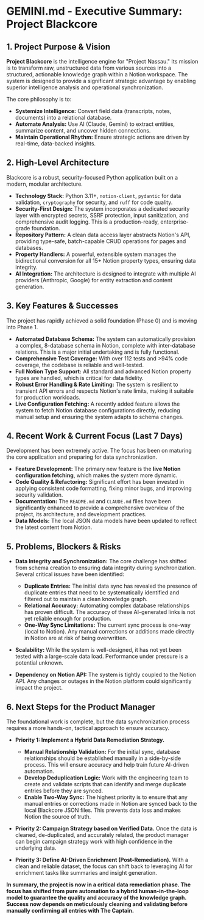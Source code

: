 # GEMINI.md - Executive Summary: Project Blackcore

## 1. Project Purpose & Vision

**Project Blackcore** is the intelligence engine for "Project Nassau." Its mission is to transform raw, unstructured data from various sources into a structured, actionable knowledge graph within a Notion workspace. The system is designed to provide a significant strategic advantage by enabling superior intelligence analysis and operational synchronization.

The core philosophy is to:
- **Systemize Intelligence:** Convert field data (transcripts, notes, documents) into a relational database.
- **Automate Analysis:** Use AI (Claude, Gemini) to extract entities, summarize content, and uncover hidden connections.
- **Maintain Operational Rhythm:** Ensure strategic actions are driven by real-time, data-backed insights.

## 2. High-Level Architecture

Blackcore is a robust, security-focused Python application built on a modern, modular architecture.

- **Technology Stack:** Python 3.11+, `notion-client`, `pydantic` for data validation, `cryptography` for security, and `ruff` for code quality.
- **Security-First Design:** The system incorporates a dedicated security layer with encrypted secrets, SSRF protection, input sanitization, and comprehensive audit logging. This is a production-ready, enterprise-grade foundation.
- **Repository Pattern:** A clean data access layer abstracts Notion's API, providing type-safe, batch-capable CRUD operations for pages and databases.
- **Property Handlers:** A powerful, extensible system manages the bidirectional conversion for all 15+ Notion property types, ensuring data integrity.
- **AI Integration:** The architecture is designed to integrate with multiple AI providers (Anthropic, Google) for entity extraction and content generation.

## 3. Key Features & Successes

The project has rapidly achieved a solid foundation (Phase 0) and is moving into Phase 1.

- **Automated Database Schema:** The system can automatically provision a complex, 8-database schema in Notion, complete with inter-database relations. This is a major initial undertaking and is fully functional.
- **Comprehensive Test Coverage:** With over 112 tests and >94% code coverage, the codebase is reliable and well-tested.
- **Full Notion Type Support:** All standard and advanced Notion property types are handled, which is critical for data fidelity.
- **Robust Error Handling & Rate Limiting:** The system is resilient to transient API errors and respects Notion's rate limits, making it suitable for production workloads.
- **Live Configuration Fetching:** A recently added feature allows the system to fetch Notion database configurations directly, reducing manual setup and ensuring the system adapts to schema changes.

## 4. Recent Work & Current Focus (Last 7 Days)

Development has been extremely active. The focus has been on maturing the core application and preparing for data synchronization.

- **Feature Development:** The primary new feature is the **live Notion configuration fetching**, which makes the system more dynamic.
- **Code Quality & Refactoring:** Significant effort has been invested in applying consistent code formatting, fixing minor bugs, and improving security validation.
- **Documentation:** The `README.md` and `CLAUDE.md` files have been significantly enhanced to provide a comprehensive overview of the project, its architecture, and development practices.
- **Data Models:** The local JSON data models have been updated to reflect the latest content from Notion.

## 5. Problems, Blockers & Risks

- **Data Integrity and Synchronization:** The core challenge has shifted from schema creation to ensuring data integrity during synchronization. Several critical issues have been identified:
    - **Duplicate Entries:** The initial data sync has revealed the presence of duplicate entries that need to be systematically identified and filtered out to maintain a clean knowledge graph.
    - **Relational Accuracy:** Automating complex database relationships has proven difficult. The accuracy of these AI-generated links is not yet reliable enough for production.
    - **One-Way Sync Limitations:** The current sync process is one-way (local to Notion). Any manual corrections or additions made directly in Notion are at risk of being overwritten.

- **Scalability:** While the system is well-designed, it has not yet been tested with a large-scale data load. Performance under pressure is a potential unknown.
- **Dependency on Notion API:** The system is tightly coupled to the Notion API. Any changes or outages in the Notion platform could significantly impact the project.

## 6. Next Steps for the Product Manager

The foundational work is complete, but the data synchronization process requires a more hands-on, tactical approach to ensure accuracy.

- **Priority 1: Implement a Hybrid Data Remediation Strategy.**
    - **Manual Relationship Validation:** For the initial sync, database relationships should be established manually in a side-by-side process. This will ensure accuracy and help train future AI-driven automation.
    - **Develop Deduplication Logic:** Work with the engineering team to create and validate scripts that can identify and merge duplicate entries before they are synced.
    - **Enable Two-Way Sync:** The highest priority is to ensure that any manual entries or corrections made in Notion are synced back to the local Blackcore JSON files. This prevents data loss and makes Notion the source of truth.

- **Priority 2: Campaign Strategy based on Verified Data.** Once the data is cleaned, de-duplicated, and accurately related, the product manager can begin campaign strategy work with high confidence in the underlying data.

- **Priority 3: Define AI-Driven Enrichment (Post-Remediation).** With a clean and reliable dataset, the focus can shift back to leveraging AI for enrichment tasks like summaries and insight generation.

**In summary, the project is now in a critical data remediation phase. The focus has shifted from pure automation to a hybrid human-in-the-loop model to guarantee the quality and accuracy of the knowledge graph. Success now depends on meticulously cleaning and validating before manually confirming all entries with The Captain.**